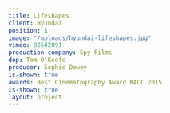 ```yaml
---
title: Lifeshapes
client: Hyundai
position: 1
image: "/uploads/hyundai-lifeshapes.jpg"
vimeo: 82642891
production-company: Spy Films
dop: Tom O'Keefe
producer: Sophie Dewey
is-shown: true
awards: Best Cinematography Award MACC 2015
is-shown: true
layout: project
---
```


